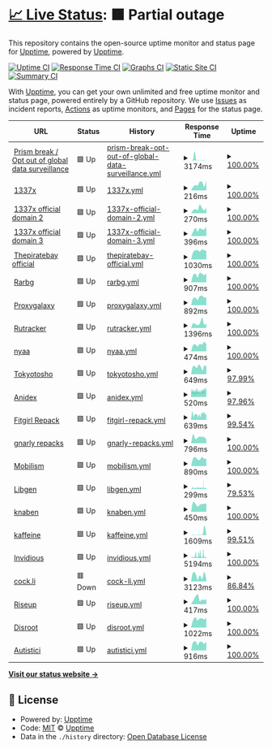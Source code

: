 # [📈 Live Status](https://upptime.github.io/upptime): <!--live status--> **🟧 Partial outage**

This repository contains the open-source uptime monitor and status page for [Upptime](https://upptime.js.org), powered by [Upptime](https://github.com/upptime/upptime).

[![Uptime CI](https://github.com/AkumaX1/uptime/workflows/Uptime%20CI/badge.svg)](https://github.com/AkumaX1/uptime/actions?query=workflow%3A%22Uptime+CI%22)
[![Response Time CI](https://github.com/AkumaX1/uptime/workflows/Response%20Time%20CI/badge.svg)](https://github.com/AkumaX1/uptime/actions?query=workflow%3A%22Response+Time+CI%22)
[![Graphs CI](https://github.com/AkumaX1/uptime/workflows/Graphs%20CI/badge.svg)](https://github.com/AkumaX1/uptime/actions?query=workflow%3A%22Graphs+CI%22)
[![Static Site CI](https://github.com/AkumaX1/uptime/workflows/Static%20Site%20CI/badge.svg)](https://github.com/AkumaX1/uptime/actions?query=workflow%3A%22Static+Site+CI%22)
[![Summary CI](https://github.com/AkumaX1/uptime/workflows/Summary%20CI/badge.svg)](https://github.com/AkumaX1/uptime/actions?query=workflow%3A%22Summary+CI%22)

With [Upptime](https://upptime.js.org), you can get your own unlimited and free uptime monitor and status page, powered entirely by a GitHub repository. We use [Issues](https://github.com/upptime/upptime/issues) as incident reports, [Actions](https://github.com/AkumaX1/uptime/actions) as uptime monitors, and [Pages](https://upptime.github.io/upptime) for the status page.

<!--start: status pages-->
<!-- This summary is generated by Upptime (https://github.com/upptime/upptime) -->
<!-- Do not edit this manually, your changes will be overwritten -->
<!-- prettier-ignore -->
| URL | Status | History | Response Time | Uptime |
| --- | ------ | ------- | ------------- | ------ |
| <img alt="" src="https://favicons.githubusercontent.com/prism-break.org" height="13"> [Prism break / Opt out of global data surveillance](https://prism-break.org/en/) | 🟩 Up | [prism-break-opt-out-of-global-data-surveillance.yml](https://github.com/AkumaX1/uptime/commits/HEAD/history/prism-break-opt-out-of-global-data-surveillance.yml) | <details><summary><img alt="Response time graph" src="./graphs/prism-break-opt-out-of-global-data-surveillance/response-time-week.png" height="20"> 3174ms</summary><br><a href="https://AkumaX1.github.io/uptime/history/prism-break-opt-out-of-global-data-surveillance"><img alt="Response time 971" src="https://img.shields.io/endpoint?url=https%3A%2F%2Fraw.githubusercontent.com%2FAkumaX1%2Fuptime%2FHEAD%2Fapi%2Fprism-break-opt-out-of-global-data-surveillance%2Fresponse-time.json"></a><br><a href="https://AkumaX1.github.io/uptime/history/prism-break-opt-out-of-global-data-surveillance"><img alt="24-hour response time 351" src="https://img.shields.io/endpoint?url=https%3A%2F%2Fraw.githubusercontent.com%2FAkumaX1%2Fuptime%2FHEAD%2Fapi%2Fprism-break-opt-out-of-global-data-surveillance%2Fresponse-time-day.json"></a><br><a href="https://AkumaX1.github.io/uptime/history/prism-break-opt-out-of-global-data-surveillance"><img alt="7-day response time 3174" src="https://img.shields.io/endpoint?url=https%3A%2F%2Fraw.githubusercontent.com%2FAkumaX1%2Fuptime%2FHEAD%2Fapi%2Fprism-break-opt-out-of-global-data-surveillance%2Fresponse-time-week.json"></a><br><a href="https://AkumaX1.github.io/uptime/history/prism-break-opt-out-of-global-data-surveillance"><img alt="30-day response time 1339" src="https://img.shields.io/endpoint?url=https%3A%2F%2Fraw.githubusercontent.com%2FAkumaX1%2Fuptime%2FHEAD%2Fapi%2Fprism-break-opt-out-of-global-data-surveillance%2Fresponse-time-month.json"></a><br><a href="https://AkumaX1.github.io/uptime/history/prism-break-opt-out-of-global-data-surveillance"><img alt="1-year response time 971" src="https://img.shields.io/endpoint?url=https%3A%2F%2Fraw.githubusercontent.com%2FAkumaX1%2Fuptime%2FHEAD%2Fapi%2Fprism-break-opt-out-of-global-data-surveillance%2Fresponse-time-year.json"></a></details> | <details><summary><a href="https://AkumaX1.github.io/uptime/history/prism-break-opt-out-of-global-data-surveillance">100.00%</a></summary><a href="https://AkumaX1.github.io/uptime/history/prism-break-opt-out-of-global-data-surveillance"><img alt="All-time uptime 99.92%" src="https://img.shields.io/endpoint?url=https%3A%2F%2Fraw.githubusercontent.com%2FAkumaX1%2Fuptime%2FHEAD%2Fapi%2Fprism-break-opt-out-of-global-data-surveillance%2Fuptime.json"></a><br><a href="https://AkumaX1.github.io/uptime/history/prism-break-opt-out-of-global-data-surveillance"><img alt="24-hour uptime 100.00%" src="https://img.shields.io/endpoint?url=https%3A%2F%2Fraw.githubusercontent.com%2FAkumaX1%2Fuptime%2FHEAD%2Fapi%2Fprism-break-opt-out-of-global-data-surveillance%2Fuptime-day.json"></a><br><a href="https://AkumaX1.github.io/uptime/history/prism-break-opt-out-of-global-data-surveillance"><img alt="7-day uptime 100.00%" src="https://img.shields.io/endpoint?url=https%3A%2F%2Fraw.githubusercontent.com%2FAkumaX1%2Fuptime%2FHEAD%2Fapi%2Fprism-break-opt-out-of-global-data-surveillance%2Fuptime-week.json"></a><br><a href="https://AkumaX1.github.io/uptime/history/prism-break-opt-out-of-global-data-surveillance"><img alt="30-day uptime 100.00%" src="https://img.shields.io/endpoint?url=https%3A%2F%2Fraw.githubusercontent.com%2FAkumaX1%2Fuptime%2FHEAD%2Fapi%2Fprism-break-opt-out-of-global-data-surveillance%2Fuptime-month.json"></a><br><a href="https://AkumaX1.github.io/uptime/history/prism-break-opt-out-of-global-data-surveillance"><img alt="1-year uptime 99.92%" src="https://img.shields.io/endpoint?url=https%3A%2F%2Fraw.githubusercontent.com%2FAkumaX1%2Fuptime%2FHEAD%2Fapi%2Fprism-break-opt-out-of-global-data-surveillance%2Fuptime-year.json"></a></details>
| <img alt="" src="https://favicons.githubusercontent.com/www.1377x.to" height="13"> [1337x](https://www.1377x.to/) | 🟩 Up | [1337x.yml](https://github.com/AkumaX1/uptime/commits/HEAD/history/1337x.yml) | <details><summary><img alt="Response time graph" src="./graphs/1337x/response-time-week.png" height="20"> 216ms</summary><br><a href="https://AkumaX1.github.io/uptime/history/1337x"><img alt="Response time 320" src="https://img.shields.io/endpoint?url=https%3A%2F%2Fraw.githubusercontent.com%2FAkumaX1%2Fuptime%2FHEAD%2Fapi%2F1337x%2Fresponse-time.json"></a><br><a href="https://AkumaX1.github.io/uptime/history/1337x"><img alt="24-hour response time 332" src="https://img.shields.io/endpoint?url=https%3A%2F%2Fraw.githubusercontent.com%2FAkumaX1%2Fuptime%2FHEAD%2Fapi%2F1337x%2Fresponse-time-day.json"></a><br><a href="https://AkumaX1.github.io/uptime/history/1337x"><img alt="7-day response time 216" src="https://img.shields.io/endpoint?url=https%3A%2F%2Fraw.githubusercontent.com%2FAkumaX1%2Fuptime%2FHEAD%2Fapi%2F1337x%2Fresponse-time-week.json"></a><br><a href="https://AkumaX1.github.io/uptime/history/1337x"><img alt="30-day response time 242" src="https://img.shields.io/endpoint?url=https%3A%2F%2Fraw.githubusercontent.com%2FAkumaX1%2Fuptime%2FHEAD%2Fapi%2F1337x%2Fresponse-time-month.json"></a><br><a href="https://AkumaX1.github.io/uptime/history/1337x"><img alt="1-year response time 320" src="https://img.shields.io/endpoint?url=https%3A%2F%2Fraw.githubusercontent.com%2FAkumaX1%2Fuptime%2FHEAD%2Fapi%2F1337x%2Fresponse-time-year.json"></a></details> | <details><summary><a href="https://AkumaX1.github.io/uptime/history/1337x">100.00%</a></summary><a href="https://AkumaX1.github.io/uptime/history/1337x"><img alt="All-time uptime 99.69%" src="https://img.shields.io/endpoint?url=https%3A%2F%2Fraw.githubusercontent.com%2FAkumaX1%2Fuptime%2FHEAD%2Fapi%2F1337x%2Fuptime.json"></a><br><a href="https://AkumaX1.github.io/uptime/history/1337x"><img alt="24-hour uptime 100.00%" src="https://img.shields.io/endpoint?url=https%3A%2F%2Fraw.githubusercontent.com%2FAkumaX1%2Fuptime%2FHEAD%2Fapi%2F1337x%2Fuptime-day.json"></a><br><a href="https://AkumaX1.github.io/uptime/history/1337x"><img alt="7-day uptime 100.00%" src="https://img.shields.io/endpoint?url=https%3A%2F%2Fraw.githubusercontent.com%2FAkumaX1%2Fuptime%2FHEAD%2Fapi%2F1337x%2Fuptime-week.json"></a><br><a href="https://AkumaX1.github.io/uptime/history/1337x"><img alt="30-day uptime 99.38%" src="https://img.shields.io/endpoint?url=https%3A%2F%2Fraw.githubusercontent.com%2FAkumaX1%2Fuptime%2FHEAD%2Fapi%2F1337x%2Fuptime-month.json"></a><br><a href="https://AkumaX1.github.io/uptime/history/1337x"><img alt="1-year uptime 99.69%" src="https://img.shields.io/endpoint?url=https%3A%2F%2Fraw.githubusercontent.com%2FAkumaX1%2Fuptime%2FHEAD%2Fapi%2F1337x%2Fuptime-year.json"></a></details>
| <img alt="" src="https://favicons.githubusercontent.com/1337xto.to" height="13"> [1337x official domain 2](https://1337xto.to/) | 🟩 Up | [1337x-official-domain-2.yml](https://github.com/AkumaX1/uptime/commits/HEAD/history/1337x-official-domain-2.yml) | <details><summary><img alt="Response time graph" src="./graphs/1337x-official-domain-2/response-time-week.png" height="20"> 270ms</summary><br><a href="https://AkumaX1.github.io/uptime/history/1337x-official-domain-2"><img alt="Response time 223" src="https://img.shields.io/endpoint?url=https%3A%2F%2Fraw.githubusercontent.com%2FAkumaX1%2Fuptime%2FHEAD%2Fapi%2F1337x-official-domain-2%2Fresponse-time.json"></a><br><a href="https://AkumaX1.github.io/uptime/history/1337x-official-domain-2"><img alt="24-hour response time 327" src="https://img.shields.io/endpoint?url=https%3A%2F%2Fraw.githubusercontent.com%2FAkumaX1%2Fuptime%2FHEAD%2Fapi%2F1337x-official-domain-2%2Fresponse-time-day.json"></a><br><a href="https://AkumaX1.github.io/uptime/history/1337x-official-domain-2"><img alt="7-day response time 270" src="https://img.shields.io/endpoint?url=https%3A%2F%2Fraw.githubusercontent.com%2FAkumaX1%2Fuptime%2FHEAD%2Fapi%2F1337x-official-domain-2%2Fresponse-time-week.json"></a><br><a href="https://AkumaX1.github.io/uptime/history/1337x-official-domain-2"><img alt="30-day response time 260" src="https://img.shields.io/endpoint?url=https%3A%2F%2Fraw.githubusercontent.com%2FAkumaX1%2Fuptime%2FHEAD%2Fapi%2F1337x-official-domain-2%2Fresponse-time-month.json"></a><br><a href="https://AkumaX1.github.io/uptime/history/1337x-official-domain-2"><img alt="1-year response time 223" src="https://img.shields.io/endpoint?url=https%3A%2F%2Fraw.githubusercontent.com%2FAkumaX1%2Fuptime%2FHEAD%2Fapi%2F1337x-official-domain-2%2Fresponse-time-year.json"></a></details> | <details><summary><a href="https://AkumaX1.github.io/uptime/history/1337x-official-domain-2">100.00%</a></summary><a href="https://AkumaX1.github.io/uptime/history/1337x-official-domain-2"><img alt="All-time uptime 99.84%" src="https://img.shields.io/endpoint?url=https%3A%2F%2Fraw.githubusercontent.com%2FAkumaX1%2Fuptime%2FHEAD%2Fapi%2F1337x-official-domain-2%2Fuptime.json"></a><br><a href="https://AkumaX1.github.io/uptime/history/1337x-official-domain-2"><img alt="24-hour uptime 100.00%" src="https://img.shields.io/endpoint?url=https%3A%2F%2Fraw.githubusercontent.com%2FAkumaX1%2Fuptime%2FHEAD%2Fapi%2F1337x-official-domain-2%2Fuptime-day.json"></a><br><a href="https://AkumaX1.github.io/uptime/history/1337x-official-domain-2"><img alt="7-day uptime 100.00%" src="https://img.shields.io/endpoint?url=https%3A%2F%2Fraw.githubusercontent.com%2FAkumaX1%2Fuptime%2FHEAD%2Fapi%2F1337x-official-domain-2%2Fuptime-week.json"></a><br><a href="https://AkumaX1.github.io/uptime/history/1337x-official-domain-2"><img alt="30-day uptime 99.58%" src="https://img.shields.io/endpoint?url=https%3A%2F%2Fraw.githubusercontent.com%2FAkumaX1%2Fuptime%2FHEAD%2Fapi%2F1337x-official-domain-2%2Fuptime-month.json"></a><br><a href="https://AkumaX1.github.io/uptime/history/1337x-official-domain-2"><img alt="1-year uptime 99.84%" src="https://img.shields.io/endpoint?url=https%3A%2F%2Fraw.githubusercontent.com%2FAkumaX1%2Fuptime%2FHEAD%2Fapi%2F1337x-official-domain-2%2Fuptime-year.json"></a></details>
| <img alt="" src="https://favicons.githubusercontent.com/www.1337xx.to" height="13"> [1337x official domain 3](https://www.1337xx.to/) | 🟩 Up | [1337x-official-domain-3.yml](https://github.com/AkumaX1/uptime/commits/HEAD/history/1337x-official-domain-3.yml) | <details><summary><img alt="Response time graph" src="./graphs/1337x-official-domain-3/response-time-week.png" height="20"> 396ms</summary><br><a href="https://AkumaX1.github.io/uptime/history/1337x-official-domain-3"><img alt="Response time 321" src="https://img.shields.io/endpoint?url=https%3A%2F%2Fraw.githubusercontent.com%2FAkumaX1%2Fuptime%2FHEAD%2Fapi%2F1337x-official-domain-3%2Fresponse-time.json"></a><br><a href="https://AkumaX1.github.io/uptime/history/1337x-official-domain-3"><img alt="24-hour response time 552" src="https://img.shields.io/endpoint?url=https%3A%2F%2Fraw.githubusercontent.com%2FAkumaX1%2Fuptime%2FHEAD%2Fapi%2F1337x-official-domain-3%2Fresponse-time-day.json"></a><br><a href="https://AkumaX1.github.io/uptime/history/1337x-official-domain-3"><img alt="7-day response time 396" src="https://img.shields.io/endpoint?url=https%3A%2F%2Fraw.githubusercontent.com%2FAkumaX1%2Fuptime%2FHEAD%2Fapi%2F1337x-official-domain-3%2Fresponse-time-week.json"></a><br><a href="https://AkumaX1.github.io/uptime/history/1337x-official-domain-3"><img alt="30-day response time 342" src="https://img.shields.io/endpoint?url=https%3A%2F%2Fraw.githubusercontent.com%2FAkumaX1%2Fuptime%2FHEAD%2Fapi%2F1337x-official-domain-3%2Fresponse-time-month.json"></a><br><a href="https://AkumaX1.github.io/uptime/history/1337x-official-domain-3"><img alt="1-year response time 321" src="https://img.shields.io/endpoint?url=https%3A%2F%2Fraw.githubusercontent.com%2FAkumaX1%2Fuptime%2FHEAD%2Fapi%2F1337x-official-domain-3%2Fresponse-time-year.json"></a></details> | <details><summary><a href="https://AkumaX1.github.io/uptime/history/1337x-official-domain-3">100.00%</a></summary><a href="https://AkumaX1.github.io/uptime/history/1337x-official-domain-3"><img alt="All-time uptime 99.97%" src="https://img.shields.io/endpoint?url=https%3A%2F%2Fraw.githubusercontent.com%2FAkumaX1%2Fuptime%2FHEAD%2Fapi%2F1337x-official-domain-3%2Fuptime.json"></a><br><a href="https://AkumaX1.github.io/uptime/history/1337x-official-domain-3"><img alt="24-hour uptime 100.00%" src="https://img.shields.io/endpoint?url=https%3A%2F%2Fraw.githubusercontent.com%2FAkumaX1%2Fuptime%2FHEAD%2Fapi%2F1337x-official-domain-3%2Fuptime-day.json"></a><br><a href="https://AkumaX1.github.io/uptime/history/1337x-official-domain-3"><img alt="7-day uptime 100.00%" src="https://img.shields.io/endpoint?url=https%3A%2F%2Fraw.githubusercontent.com%2FAkumaX1%2Fuptime%2FHEAD%2Fapi%2F1337x-official-domain-3%2Fuptime-week.json"></a><br><a href="https://AkumaX1.github.io/uptime/history/1337x-official-domain-3"><img alt="30-day uptime 100.00%" src="https://img.shields.io/endpoint?url=https%3A%2F%2Fraw.githubusercontent.com%2FAkumaX1%2Fuptime%2FHEAD%2Fapi%2F1337x-official-domain-3%2Fuptime-month.json"></a><br><a href="https://AkumaX1.github.io/uptime/history/1337x-official-domain-3"><img alt="1-year uptime 99.97%" src="https://img.shields.io/endpoint?url=https%3A%2F%2Fraw.githubusercontent.com%2FAkumaX1%2Fuptime%2FHEAD%2Fapi%2F1337x-official-domain-3%2Fuptime-year.json"></a></details>
| <img alt="" src="https://favicons.githubusercontent.com/thepiratebay.org" height="13"> [Thepiratebay official](https://thepiratebay.org/) | 🟩 Up | [thepiratebay-official.yml](https://github.com/AkumaX1/uptime/commits/HEAD/history/thepiratebay-official.yml) | <details><summary><img alt="Response time graph" src="./graphs/thepiratebay-official/response-time-week.png" height="20"> 1030ms</summary><br><a href="https://AkumaX1.github.io/uptime/history/thepiratebay-official"><img alt="Response time 1350" src="https://img.shields.io/endpoint?url=https%3A%2F%2Fraw.githubusercontent.com%2FAkumaX1%2Fuptime%2FHEAD%2Fapi%2Fthepiratebay-official%2Fresponse-time.json"></a><br><a href="https://AkumaX1.github.io/uptime/history/thepiratebay-official"><img alt="24-hour response time 1015" src="https://img.shields.io/endpoint?url=https%3A%2F%2Fraw.githubusercontent.com%2FAkumaX1%2Fuptime%2FHEAD%2Fapi%2Fthepiratebay-official%2Fresponse-time-day.json"></a><br><a href="https://AkumaX1.github.io/uptime/history/thepiratebay-official"><img alt="7-day response time 1030" src="https://img.shields.io/endpoint?url=https%3A%2F%2Fraw.githubusercontent.com%2FAkumaX1%2Fuptime%2FHEAD%2Fapi%2Fthepiratebay-official%2Fresponse-time-week.json"></a><br><a href="https://AkumaX1.github.io/uptime/history/thepiratebay-official"><img alt="30-day response time 1638" src="https://img.shields.io/endpoint?url=https%3A%2F%2Fraw.githubusercontent.com%2FAkumaX1%2Fuptime%2FHEAD%2Fapi%2Fthepiratebay-official%2Fresponse-time-month.json"></a><br><a href="https://AkumaX1.github.io/uptime/history/thepiratebay-official"><img alt="1-year response time 1350" src="https://img.shields.io/endpoint?url=https%3A%2F%2Fraw.githubusercontent.com%2FAkumaX1%2Fuptime%2FHEAD%2Fapi%2Fthepiratebay-official%2Fresponse-time-year.json"></a></details> | <details><summary><a href="https://AkumaX1.github.io/uptime/history/thepiratebay-official">100.00%</a></summary><a href="https://AkumaX1.github.io/uptime/history/thepiratebay-official"><img alt="All-time uptime 81.23%" src="https://img.shields.io/endpoint?url=https%3A%2F%2Fraw.githubusercontent.com%2FAkumaX1%2Fuptime%2FHEAD%2Fapi%2Fthepiratebay-official%2Fuptime.json"></a><br><a href="https://AkumaX1.github.io/uptime/history/thepiratebay-official"><img alt="24-hour uptime 100.00%" src="https://img.shields.io/endpoint?url=https%3A%2F%2Fraw.githubusercontent.com%2FAkumaX1%2Fuptime%2FHEAD%2Fapi%2Fthepiratebay-official%2Fuptime-day.json"></a><br><a href="https://AkumaX1.github.io/uptime/history/thepiratebay-official"><img alt="7-day uptime 100.00%" src="https://img.shields.io/endpoint?url=https%3A%2F%2Fraw.githubusercontent.com%2FAkumaX1%2Fuptime%2FHEAD%2Fapi%2Fthepiratebay-official%2Fuptime-week.json"></a><br><a href="https://AkumaX1.github.io/uptime/history/thepiratebay-official"><img alt="30-day uptime 99.30%" src="https://img.shields.io/endpoint?url=https%3A%2F%2Fraw.githubusercontent.com%2FAkumaX1%2Fuptime%2FHEAD%2Fapi%2Fthepiratebay-official%2Fuptime-month.json"></a><br><a href="https://AkumaX1.github.io/uptime/history/thepiratebay-official"><img alt="1-year uptime 81.23%" src="https://img.shields.io/endpoint?url=https%3A%2F%2Fraw.githubusercontent.com%2FAkumaX1%2Fuptime%2FHEAD%2Fapi%2Fthepiratebay-official%2Fuptime-year.json"></a></details>
| <img alt="" src="https://favicons.githubusercontent.com/rarbgprx.org" height="13"> [Rarbg](https://rarbgprx.org/) | 🟩 Up | [rarbg.yml](https://github.com/AkumaX1/uptime/commits/HEAD/history/rarbg.yml) | <details><summary><img alt="Response time graph" src="./graphs/rarbg/response-time-week.png" height="20"> 907ms</summary><br><a href="https://AkumaX1.github.io/uptime/history/rarbg"><img alt="Response time 988" src="https://img.shields.io/endpoint?url=https%3A%2F%2Fraw.githubusercontent.com%2FAkumaX1%2Fuptime%2FHEAD%2Fapi%2Frarbg%2Fresponse-time.json"></a><br><a href="https://AkumaX1.github.io/uptime/history/rarbg"><img alt="24-hour response time 1015" src="https://img.shields.io/endpoint?url=https%3A%2F%2Fraw.githubusercontent.com%2FAkumaX1%2Fuptime%2FHEAD%2Fapi%2Frarbg%2Fresponse-time-day.json"></a><br><a href="https://AkumaX1.github.io/uptime/history/rarbg"><img alt="7-day response time 907" src="https://img.shields.io/endpoint?url=https%3A%2F%2Fraw.githubusercontent.com%2FAkumaX1%2Fuptime%2FHEAD%2Fapi%2Frarbg%2Fresponse-time-week.json"></a><br><a href="https://AkumaX1.github.io/uptime/history/rarbg"><img alt="30-day response time 921" src="https://img.shields.io/endpoint?url=https%3A%2F%2Fraw.githubusercontent.com%2FAkumaX1%2Fuptime%2FHEAD%2Fapi%2Frarbg%2Fresponse-time-month.json"></a><br><a href="https://AkumaX1.github.io/uptime/history/rarbg"><img alt="1-year response time 988" src="https://img.shields.io/endpoint?url=https%3A%2F%2Fraw.githubusercontent.com%2FAkumaX1%2Fuptime%2FHEAD%2Fapi%2Frarbg%2Fresponse-time-year.json"></a></details> | <details><summary><a href="https://AkumaX1.github.io/uptime/history/rarbg">100.00%</a></summary><a href="https://AkumaX1.github.io/uptime/history/rarbg"><img alt="All-time uptime 99.98%" src="https://img.shields.io/endpoint?url=https%3A%2F%2Fraw.githubusercontent.com%2FAkumaX1%2Fuptime%2FHEAD%2Fapi%2Frarbg%2Fuptime.json"></a><br><a href="https://AkumaX1.github.io/uptime/history/rarbg"><img alt="24-hour uptime 100.00%" src="https://img.shields.io/endpoint?url=https%3A%2F%2Fraw.githubusercontent.com%2FAkumaX1%2Fuptime%2FHEAD%2Fapi%2Frarbg%2Fuptime-day.json"></a><br><a href="https://AkumaX1.github.io/uptime/history/rarbg"><img alt="7-day uptime 100.00%" src="https://img.shields.io/endpoint?url=https%3A%2F%2Fraw.githubusercontent.com%2FAkumaX1%2Fuptime%2FHEAD%2Fapi%2Frarbg%2Fuptime-week.json"></a><br><a href="https://AkumaX1.github.io/uptime/history/rarbg"><img alt="30-day uptime 100.00%" src="https://img.shields.io/endpoint?url=https%3A%2F%2Fraw.githubusercontent.com%2FAkumaX1%2Fuptime%2FHEAD%2Fapi%2Frarbg%2Fuptime-month.json"></a><br><a href="https://AkumaX1.github.io/uptime/history/rarbg"><img alt="1-year uptime 99.98%" src="https://img.shields.io/endpoint?url=https%3A%2F%2Fraw.githubusercontent.com%2FAkumaX1%2Fuptime%2FHEAD%2Fapi%2Frarbg%2Fuptime-year.json"></a></details>
| <img alt="" src="https://favicons.githubusercontent.com/proxygalaxy.pw" height="13"> [Proxygalaxy](https://proxygalaxy.pw/) | 🟩 Up | [proxygalaxy.yml](https://github.com/AkumaX1/uptime/commits/HEAD/history/proxygalaxy.yml) | <details><summary><img alt="Response time graph" src="./graphs/proxygalaxy/response-time-week.png" height="20"> 892ms</summary><br><a href="https://AkumaX1.github.io/uptime/history/proxygalaxy"><img alt="Response time 779" src="https://img.shields.io/endpoint?url=https%3A%2F%2Fraw.githubusercontent.com%2FAkumaX1%2Fuptime%2FHEAD%2Fapi%2Fproxygalaxy%2Fresponse-time.json"></a><br><a href="https://AkumaX1.github.io/uptime/history/proxygalaxy"><img alt="24-hour response time 924" src="https://img.shields.io/endpoint?url=https%3A%2F%2Fraw.githubusercontent.com%2FAkumaX1%2Fuptime%2FHEAD%2Fapi%2Fproxygalaxy%2Fresponse-time-day.json"></a><br><a href="https://AkumaX1.github.io/uptime/history/proxygalaxy"><img alt="7-day response time 892" src="https://img.shields.io/endpoint?url=https%3A%2F%2Fraw.githubusercontent.com%2FAkumaX1%2Fuptime%2FHEAD%2Fapi%2Fproxygalaxy%2Fresponse-time-week.json"></a><br><a href="https://AkumaX1.github.io/uptime/history/proxygalaxy"><img alt="30-day response time 791" src="https://img.shields.io/endpoint?url=https%3A%2F%2Fraw.githubusercontent.com%2FAkumaX1%2Fuptime%2FHEAD%2Fapi%2Fproxygalaxy%2Fresponse-time-month.json"></a><br><a href="https://AkumaX1.github.io/uptime/history/proxygalaxy"><img alt="1-year response time 779" src="https://img.shields.io/endpoint?url=https%3A%2F%2Fraw.githubusercontent.com%2FAkumaX1%2Fuptime%2FHEAD%2Fapi%2Fproxygalaxy%2Fresponse-time-year.json"></a></details> | <details><summary><a href="https://AkumaX1.github.io/uptime/history/proxygalaxy">100.00%</a></summary><a href="https://AkumaX1.github.io/uptime/history/proxygalaxy"><img alt="All-time uptime 100.00%" src="https://img.shields.io/endpoint?url=https%3A%2F%2Fraw.githubusercontent.com%2FAkumaX1%2Fuptime%2FHEAD%2Fapi%2Fproxygalaxy%2Fuptime.json"></a><br><a href="https://AkumaX1.github.io/uptime/history/proxygalaxy"><img alt="24-hour uptime 100.00%" src="https://img.shields.io/endpoint?url=https%3A%2F%2Fraw.githubusercontent.com%2FAkumaX1%2Fuptime%2FHEAD%2Fapi%2Fproxygalaxy%2Fuptime-day.json"></a><br><a href="https://AkumaX1.github.io/uptime/history/proxygalaxy"><img alt="7-day uptime 100.00%" src="https://img.shields.io/endpoint?url=https%3A%2F%2Fraw.githubusercontent.com%2FAkumaX1%2Fuptime%2FHEAD%2Fapi%2Fproxygalaxy%2Fuptime-week.json"></a><br><a href="https://AkumaX1.github.io/uptime/history/proxygalaxy"><img alt="30-day uptime 100.00%" src="https://img.shields.io/endpoint?url=https%3A%2F%2Fraw.githubusercontent.com%2FAkumaX1%2Fuptime%2FHEAD%2Fapi%2Fproxygalaxy%2Fuptime-month.json"></a><br><a href="https://AkumaX1.github.io/uptime/history/proxygalaxy"><img alt="1-year uptime 100.00%" src="https://img.shields.io/endpoint?url=https%3A%2F%2Fraw.githubusercontent.com%2FAkumaX1%2Fuptime%2FHEAD%2Fapi%2Fproxygalaxy%2Fuptime-year.json"></a></details>
| <img alt="" src="https://favicons.githubusercontent.com/rutracker.org" height="13"> [Rutracker](https://rutracker.org/forum/index.php) | 🟩 Up | [rutracker.yml](https://github.com/AkumaX1/uptime/commits/HEAD/history/rutracker.yml) | <details><summary><img alt="Response time graph" src="./graphs/rutracker/response-time-week.png" height="20"> 1396ms</summary><br><a href="https://AkumaX1.github.io/uptime/history/rutracker"><img alt="Response time 1213" src="https://img.shields.io/endpoint?url=https%3A%2F%2Fraw.githubusercontent.com%2FAkumaX1%2Fuptime%2FHEAD%2Fapi%2Frutracker%2Fresponse-time.json"></a><br><a href="https://AkumaX1.github.io/uptime/history/rutracker"><img alt="24-hour response time 1202" src="https://img.shields.io/endpoint?url=https%3A%2F%2Fraw.githubusercontent.com%2FAkumaX1%2Fuptime%2FHEAD%2Fapi%2Frutracker%2Fresponse-time-day.json"></a><br><a href="https://AkumaX1.github.io/uptime/history/rutracker"><img alt="7-day response time 1396" src="https://img.shields.io/endpoint?url=https%3A%2F%2Fraw.githubusercontent.com%2FAkumaX1%2Fuptime%2FHEAD%2Fapi%2Frutracker%2Fresponse-time-week.json"></a><br><a href="https://AkumaX1.github.io/uptime/history/rutracker"><img alt="30-day response time 1202" src="https://img.shields.io/endpoint?url=https%3A%2F%2Fraw.githubusercontent.com%2FAkumaX1%2Fuptime%2FHEAD%2Fapi%2Frutracker%2Fresponse-time-month.json"></a><br><a href="https://AkumaX1.github.io/uptime/history/rutracker"><img alt="1-year response time 1213" src="https://img.shields.io/endpoint?url=https%3A%2F%2Fraw.githubusercontent.com%2FAkumaX1%2Fuptime%2FHEAD%2Fapi%2Frutracker%2Fresponse-time-year.json"></a></details> | <details><summary><a href="https://AkumaX1.github.io/uptime/history/rutracker">100.00%</a></summary><a href="https://AkumaX1.github.io/uptime/history/rutracker"><img alt="All-time uptime 100.00%" src="https://img.shields.io/endpoint?url=https%3A%2F%2Fraw.githubusercontent.com%2FAkumaX1%2Fuptime%2FHEAD%2Fapi%2Frutracker%2Fuptime.json"></a><br><a href="https://AkumaX1.github.io/uptime/history/rutracker"><img alt="24-hour uptime 100.00%" src="https://img.shields.io/endpoint?url=https%3A%2F%2Fraw.githubusercontent.com%2FAkumaX1%2Fuptime%2FHEAD%2Fapi%2Frutracker%2Fuptime-day.json"></a><br><a href="https://AkumaX1.github.io/uptime/history/rutracker"><img alt="7-day uptime 100.00%" src="https://img.shields.io/endpoint?url=https%3A%2F%2Fraw.githubusercontent.com%2FAkumaX1%2Fuptime%2FHEAD%2Fapi%2Frutracker%2Fuptime-week.json"></a><br><a href="https://AkumaX1.github.io/uptime/history/rutracker"><img alt="30-day uptime 100.00%" src="https://img.shields.io/endpoint?url=https%3A%2F%2Fraw.githubusercontent.com%2FAkumaX1%2Fuptime%2FHEAD%2Fapi%2Frutracker%2Fuptime-month.json"></a><br><a href="https://AkumaX1.github.io/uptime/history/rutracker"><img alt="1-year uptime 100.00%" src="https://img.shields.io/endpoint?url=https%3A%2F%2Fraw.githubusercontent.com%2FAkumaX1%2Fuptime%2FHEAD%2Fapi%2Frutracker%2Fuptime-year.json"></a></details>
| <img alt="" src="https://favicons.githubusercontent.com/nyaa.si" height="13"> [nyaa](https://nyaa.si/) | 🟩 Up | [nyaa.yml](https://github.com/AkumaX1/uptime/commits/HEAD/history/nyaa.yml) | <details><summary><img alt="Response time graph" src="./graphs/nyaa/response-time-week.png" height="20"> 474ms</summary><br><a href="https://AkumaX1.github.io/uptime/history/nyaa"><img alt="Response time 874" src="https://img.shields.io/endpoint?url=https%3A%2F%2Fraw.githubusercontent.com%2FAkumaX1%2Fuptime%2FHEAD%2Fapi%2Fnyaa%2Fresponse-time.json"></a><br><a href="https://AkumaX1.github.io/uptime/history/nyaa"><img alt="24-hour response time 481" src="https://img.shields.io/endpoint?url=https%3A%2F%2Fraw.githubusercontent.com%2FAkumaX1%2Fuptime%2FHEAD%2Fapi%2Fnyaa%2Fresponse-time-day.json"></a><br><a href="https://AkumaX1.github.io/uptime/history/nyaa"><img alt="7-day response time 474" src="https://img.shields.io/endpoint?url=https%3A%2F%2Fraw.githubusercontent.com%2FAkumaX1%2Fuptime%2FHEAD%2Fapi%2Fnyaa%2Fresponse-time-week.json"></a><br><a href="https://AkumaX1.github.io/uptime/history/nyaa"><img alt="30-day response time 1340" src="https://img.shields.io/endpoint?url=https%3A%2F%2Fraw.githubusercontent.com%2FAkumaX1%2Fuptime%2FHEAD%2Fapi%2Fnyaa%2Fresponse-time-month.json"></a><br><a href="https://AkumaX1.github.io/uptime/history/nyaa"><img alt="1-year response time 874" src="https://img.shields.io/endpoint?url=https%3A%2F%2Fraw.githubusercontent.com%2FAkumaX1%2Fuptime%2FHEAD%2Fapi%2Fnyaa%2Fresponse-time-year.json"></a></details> | <details><summary><a href="https://AkumaX1.github.io/uptime/history/nyaa">100.00%</a></summary><a href="https://AkumaX1.github.io/uptime/history/nyaa"><img alt="All-time uptime 100.00%" src="https://img.shields.io/endpoint?url=https%3A%2F%2Fraw.githubusercontent.com%2FAkumaX1%2Fuptime%2FHEAD%2Fapi%2Fnyaa%2Fuptime.json"></a><br><a href="https://AkumaX1.github.io/uptime/history/nyaa"><img alt="24-hour uptime 100.00%" src="https://img.shields.io/endpoint?url=https%3A%2F%2Fraw.githubusercontent.com%2FAkumaX1%2Fuptime%2FHEAD%2Fapi%2Fnyaa%2Fuptime-day.json"></a><br><a href="https://AkumaX1.github.io/uptime/history/nyaa"><img alt="7-day uptime 100.00%" src="https://img.shields.io/endpoint?url=https%3A%2F%2Fraw.githubusercontent.com%2FAkumaX1%2Fuptime%2FHEAD%2Fapi%2Fnyaa%2Fuptime-week.json"></a><br><a href="https://AkumaX1.github.io/uptime/history/nyaa"><img alt="30-day uptime 100.00%" src="https://img.shields.io/endpoint?url=https%3A%2F%2Fraw.githubusercontent.com%2FAkumaX1%2Fuptime%2FHEAD%2Fapi%2Fnyaa%2Fuptime-month.json"></a><br><a href="https://AkumaX1.github.io/uptime/history/nyaa"><img alt="1-year uptime 100.00%" src="https://img.shields.io/endpoint?url=https%3A%2F%2Fraw.githubusercontent.com%2FAkumaX1%2Fuptime%2FHEAD%2Fapi%2Fnyaa%2Fuptime-year.json"></a></details>
| <img alt="" src="https://favicons.githubusercontent.com/www.tokyotosho.info" height="13"> [Tokyotosho](https://www.tokyotosho.info/) | 🟩 Up | [tokyotosho.yml](https://github.com/AkumaX1/uptime/commits/HEAD/history/tokyotosho.yml) | <details><summary><img alt="Response time graph" src="./graphs/tokyotosho/response-time-week.png" height="20"> 649ms</summary><br><a href="https://AkumaX1.github.io/uptime/history/tokyotosho"><img alt="Response time 651" src="https://img.shields.io/endpoint?url=https%3A%2F%2Fraw.githubusercontent.com%2FAkumaX1%2Fuptime%2FHEAD%2Fapi%2Ftokyotosho%2Fresponse-time.json"></a><br><a href="https://AkumaX1.github.io/uptime/history/tokyotosho"><img alt="24-hour response time 701" src="https://img.shields.io/endpoint?url=https%3A%2F%2Fraw.githubusercontent.com%2FAkumaX1%2Fuptime%2FHEAD%2Fapi%2Ftokyotosho%2Fresponse-time-day.json"></a><br><a href="https://AkumaX1.github.io/uptime/history/tokyotosho"><img alt="7-day response time 649" src="https://img.shields.io/endpoint?url=https%3A%2F%2Fraw.githubusercontent.com%2FAkumaX1%2Fuptime%2FHEAD%2Fapi%2Ftokyotosho%2Fresponse-time-week.json"></a><br><a href="https://AkumaX1.github.io/uptime/history/tokyotosho"><img alt="30-day response time 648" src="https://img.shields.io/endpoint?url=https%3A%2F%2Fraw.githubusercontent.com%2FAkumaX1%2Fuptime%2FHEAD%2Fapi%2Ftokyotosho%2Fresponse-time-month.json"></a><br><a href="https://AkumaX1.github.io/uptime/history/tokyotosho"><img alt="1-year response time 651" src="https://img.shields.io/endpoint?url=https%3A%2F%2Fraw.githubusercontent.com%2FAkumaX1%2Fuptime%2FHEAD%2Fapi%2Ftokyotosho%2Fresponse-time-year.json"></a></details> | <details><summary><a href="https://AkumaX1.github.io/uptime/history/tokyotosho">97.99%</a></summary><a href="https://AkumaX1.github.io/uptime/history/tokyotosho"><img alt="All-time uptime 99.39%" src="https://img.shields.io/endpoint?url=https%3A%2F%2Fraw.githubusercontent.com%2FAkumaX1%2Fuptime%2FHEAD%2Fapi%2Ftokyotosho%2Fuptime.json"></a><br><a href="https://AkumaX1.github.io/uptime/history/tokyotosho"><img alt="24-hour uptime 100.00%" src="https://img.shields.io/endpoint?url=https%3A%2F%2Fraw.githubusercontent.com%2FAkumaX1%2Fuptime%2FHEAD%2Fapi%2Ftokyotosho%2Fuptime-day.json"></a><br><a href="https://AkumaX1.github.io/uptime/history/tokyotosho"><img alt="7-day uptime 97.99%" src="https://img.shields.io/endpoint?url=https%3A%2F%2Fraw.githubusercontent.com%2FAkumaX1%2Fuptime%2FHEAD%2Fapi%2Ftokyotosho%2Fuptime-week.json"></a><br><a href="https://AkumaX1.github.io/uptime/history/tokyotosho"><img alt="30-day uptime 99.54%" src="https://img.shields.io/endpoint?url=https%3A%2F%2Fraw.githubusercontent.com%2FAkumaX1%2Fuptime%2FHEAD%2Fapi%2Ftokyotosho%2Fuptime-month.json"></a><br><a href="https://AkumaX1.github.io/uptime/history/tokyotosho"><img alt="1-year uptime 99.39%" src="https://img.shields.io/endpoint?url=https%3A%2F%2Fraw.githubusercontent.com%2FAkumaX1%2Fuptime%2FHEAD%2Fapi%2Ftokyotosho%2Fuptime-year.json"></a></details>
| <img alt="" src="https://favicons.githubusercontent.com/anidex.info" height="13"> [Anidex](https://anidex.info/) | 🟩 Up | [anidex.yml](https://github.com/AkumaX1/uptime/commits/HEAD/history/anidex.yml) | <details><summary><img alt="Response time graph" src="./graphs/anidex/response-time-week.png" height="20"> 520ms</summary><br><a href="https://AkumaX1.github.io/uptime/history/anidex"><img alt="Response time 648" src="https://img.shields.io/endpoint?url=https%3A%2F%2Fraw.githubusercontent.com%2FAkumaX1%2Fuptime%2FHEAD%2Fapi%2Fanidex%2Fresponse-time.json"></a><br><a href="https://AkumaX1.github.io/uptime/history/anidex"><img alt="24-hour response time 774" src="https://img.shields.io/endpoint?url=https%3A%2F%2Fraw.githubusercontent.com%2FAkumaX1%2Fuptime%2FHEAD%2Fapi%2Fanidex%2Fresponse-time-day.json"></a><br><a href="https://AkumaX1.github.io/uptime/history/anidex"><img alt="7-day response time 520" src="https://img.shields.io/endpoint?url=https%3A%2F%2Fraw.githubusercontent.com%2FAkumaX1%2Fuptime%2FHEAD%2Fapi%2Fanidex%2Fresponse-time-week.json"></a><br><a href="https://AkumaX1.github.io/uptime/history/anidex"><img alt="30-day response time 522" src="https://img.shields.io/endpoint?url=https%3A%2F%2Fraw.githubusercontent.com%2FAkumaX1%2Fuptime%2FHEAD%2Fapi%2Fanidex%2Fresponse-time-month.json"></a><br><a href="https://AkumaX1.github.io/uptime/history/anidex"><img alt="1-year response time 648" src="https://img.shields.io/endpoint?url=https%3A%2F%2Fraw.githubusercontent.com%2FAkumaX1%2Fuptime%2FHEAD%2Fapi%2Fanidex%2Fresponse-time-year.json"></a></details> | <details><summary><a href="https://AkumaX1.github.io/uptime/history/anidex">97.96%</a></summary><a href="https://AkumaX1.github.io/uptime/history/anidex"><img alt="All-time uptime 97.75%" src="https://img.shields.io/endpoint?url=https%3A%2F%2Fraw.githubusercontent.com%2FAkumaX1%2Fuptime%2FHEAD%2Fapi%2Fanidex%2Fuptime.json"></a><br><a href="https://AkumaX1.github.io/uptime/history/anidex"><img alt="24-hour uptime 100.00%" src="https://img.shields.io/endpoint?url=https%3A%2F%2Fraw.githubusercontent.com%2FAkumaX1%2Fuptime%2FHEAD%2Fapi%2Fanidex%2Fuptime-day.json"></a><br><a href="https://AkumaX1.github.io/uptime/history/anidex"><img alt="7-day uptime 97.96%" src="https://img.shields.io/endpoint?url=https%3A%2F%2Fraw.githubusercontent.com%2FAkumaX1%2Fuptime%2FHEAD%2Fapi%2Fanidex%2Fuptime-week.json"></a><br><a href="https://AkumaX1.github.io/uptime/history/anidex"><img alt="30-day uptime 96.88%" src="https://img.shields.io/endpoint?url=https%3A%2F%2Fraw.githubusercontent.com%2FAkumaX1%2Fuptime%2FHEAD%2Fapi%2Fanidex%2Fuptime-month.json"></a><br><a href="https://AkumaX1.github.io/uptime/history/anidex"><img alt="1-year uptime 97.75%" src="https://img.shields.io/endpoint?url=https%3A%2F%2Fraw.githubusercontent.com%2FAkumaX1%2Fuptime%2FHEAD%2Fapi%2Fanidex%2Fuptime-year.json"></a></details>
| <img alt="" src="https://favicons.githubusercontent.com/fitgirl-repacks.site" height="13"> [Fitgirl Repack](https://fitgirl-repacks.site/) | 🟩 Up | [fitgirl-repack.yml](https://github.com/AkumaX1/uptime/commits/HEAD/history/fitgirl-repack.yml) | <details><summary><img alt="Response time graph" src="./graphs/fitgirl-repack/response-time-week.png" height="20"> 639ms</summary><br><a href="https://AkumaX1.github.io/uptime/history/fitgirl-repack"><img alt="Response time 797" src="https://img.shields.io/endpoint?url=https%3A%2F%2Fraw.githubusercontent.com%2FAkumaX1%2Fuptime%2FHEAD%2Fapi%2Ffitgirl-repack%2Fresponse-time.json"></a><br><a href="https://AkumaX1.github.io/uptime/history/fitgirl-repack"><img alt="24-hour response time 681" src="https://img.shields.io/endpoint?url=https%3A%2F%2Fraw.githubusercontent.com%2FAkumaX1%2Fuptime%2FHEAD%2Fapi%2Ffitgirl-repack%2Fresponse-time-day.json"></a><br><a href="https://AkumaX1.github.io/uptime/history/fitgirl-repack"><img alt="7-day response time 639" src="https://img.shields.io/endpoint?url=https%3A%2F%2Fraw.githubusercontent.com%2FAkumaX1%2Fuptime%2FHEAD%2Fapi%2Ffitgirl-repack%2Fresponse-time-week.json"></a><br><a href="https://AkumaX1.github.io/uptime/history/fitgirl-repack"><img alt="30-day response time 667" src="https://img.shields.io/endpoint?url=https%3A%2F%2Fraw.githubusercontent.com%2FAkumaX1%2Fuptime%2FHEAD%2Fapi%2Ffitgirl-repack%2Fresponse-time-month.json"></a><br><a href="https://AkumaX1.github.io/uptime/history/fitgirl-repack"><img alt="1-year response time 797" src="https://img.shields.io/endpoint?url=https%3A%2F%2Fraw.githubusercontent.com%2FAkumaX1%2Fuptime%2FHEAD%2Fapi%2Ffitgirl-repack%2Fresponse-time-year.json"></a></details> | <details><summary><a href="https://AkumaX1.github.io/uptime/history/fitgirl-repack">99.54%</a></summary><a href="https://AkumaX1.github.io/uptime/history/fitgirl-repack"><img alt="All-time uptime 99.20%" src="https://img.shields.io/endpoint?url=https%3A%2F%2Fraw.githubusercontent.com%2FAkumaX1%2Fuptime%2FHEAD%2Fapi%2Ffitgirl-repack%2Fuptime.json"></a><br><a href="https://AkumaX1.github.io/uptime/history/fitgirl-repack"><img alt="24-hour uptime 100.00%" src="https://img.shields.io/endpoint?url=https%3A%2F%2Fraw.githubusercontent.com%2FAkumaX1%2Fuptime%2FHEAD%2Fapi%2Ffitgirl-repack%2Fuptime-day.json"></a><br><a href="https://AkumaX1.github.io/uptime/history/fitgirl-repack"><img alt="7-day uptime 99.54%" src="https://img.shields.io/endpoint?url=https%3A%2F%2Fraw.githubusercontent.com%2FAkumaX1%2Fuptime%2FHEAD%2Fapi%2Ffitgirl-repack%2Fuptime-week.json"></a><br><a href="https://AkumaX1.github.io/uptime/history/fitgirl-repack"><img alt="30-day uptime 99.89%" src="https://img.shields.io/endpoint?url=https%3A%2F%2Fraw.githubusercontent.com%2FAkumaX1%2Fuptime%2FHEAD%2Fapi%2Ffitgirl-repack%2Fuptime-month.json"></a><br><a href="https://AkumaX1.github.io/uptime/history/fitgirl-repack"><img alt="1-year uptime 99.20%" src="https://img.shields.io/endpoint?url=https%3A%2F%2Fraw.githubusercontent.com%2FAkumaX1%2Fuptime%2FHEAD%2Fapi%2Ffitgirl-repack%2Fuptime-year.json"></a></details>
| <img alt="" src="https://favicons.githubusercontent.com/www.gnarly-repacks.site" height="13"> [gnarly repacks](https://www.gnarly-repacks.site/) | 🟩 Up | [gnarly-repacks.yml](https://github.com/AkumaX1/uptime/commits/HEAD/history/gnarly-repacks.yml) | <details><summary><img alt="Response time graph" src="./graphs/gnarly-repacks/response-time-week.png" height="20"> 796ms</summary><br><a href="https://AkumaX1.github.io/uptime/history/gnarly-repacks"><img alt="Response time 681" src="https://img.shields.io/endpoint?url=https%3A%2F%2Fraw.githubusercontent.com%2FAkumaX1%2Fuptime%2FHEAD%2Fapi%2Fgnarly-repacks%2Fresponse-time.json"></a><br><a href="https://AkumaX1.github.io/uptime/history/gnarly-repacks"><img alt="24-hour response time 504" src="https://img.shields.io/endpoint?url=https%3A%2F%2Fraw.githubusercontent.com%2FAkumaX1%2Fuptime%2FHEAD%2Fapi%2Fgnarly-repacks%2Fresponse-time-day.json"></a><br><a href="https://AkumaX1.github.io/uptime/history/gnarly-repacks"><img alt="7-day response time 796" src="https://img.shields.io/endpoint?url=https%3A%2F%2Fraw.githubusercontent.com%2FAkumaX1%2Fuptime%2FHEAD%2Fapi%2Fgnarly-repacks%2Fresponse-time-week.json"></a><br><a href="https://AkumaX1.github.io/uptime/history/gnarly-repacks"><img alt="30-day response time 751" src="https://img.shields.io/endpoint?url=https%3A%2F%2Fraw.githubusercontent.com%2FAkumaX1%2Fuptime%2FHEAD%2Fapi%2Fgnarly-repacks%2Fresponse-time-month.json"></a><br><a href="https://AkumaX1.github.io/uptime/history/gnarly-repacks"><img alt="1-year response time 681" src="https://img.shields.io/endpoint?url=https%3A%2F%2Fraw.githubusercontent.com%2FAkumaX1%2Fuptime%2FHEAD%2Fapi%2Fgnarly-repacks%2Fresponse-time-year.json"></a></details> | <details><summary><a href="https://AkumaX1.github.io/uptime/history/gnarly-repacks">100.00%</a></summary><a href="https://AkumaX1.github.io/uptime/history/gnarly-repacks"><img alt="All-time uptime 100.00%" src="https://img.shields.io/endpoint?url=https%3A%2F%2Fraw.githubusercontent.com%2FAkumaX1%2Fuptime%2FHEAD%2Fapi%2Fgnarly-repacks%2Fuptime.json"></a><br><a href="https://AkumaX1.github.io/uptime/history/gnarly-repacks"><img alt="24-hour uptime 100.00%" src="https://img.shields.io/endpoint?url=https%3A%2F%2Fraw.githubusercontent.com%2FAkumaX1%2Fuptime%2FHEAD%2Fapi%2Fgnarly-repacks%2Fuptime-day.json"></a><br><a href="https://AkumaX1.github.io/uptime/history/gnarly-repacks"><img alt="7-day uptime 100.00%" src="https://img.shields.io/endpoint?url=https%3A%2F%2Fraw.githubusercontent.com%2FAkumaX1%2Fuptime%2FHEAD%2Fapi%2Fgnarly-repacks%2Fuptime-week.json"></a><br><a href="https://AkumaX1.github.io/uptime/history/gnarly-repacks"><img alt="30-day uptime 100.00%" src="https://img.shields.io/endpoint?url=https%3A%2F%2Fraw.githubusercontent.com%2FAkumaX1%2Fuptime%2FHEAD%2Fapi%2Fgnarly-repacks%2Fuptime-month.json"></a><br><a href="https://AkumaX1.github.io/uptime/history/gnarly-repacks"><img alt="1-year uptime 100.00%" src="https://img.shields.io/endpoint?url=https%3A%2F%2Fraw.githubusercontent.com%2FAkumaX1%2Fuptime%2FHEAD%2Fapi%2Fgnarly-repacks%2Fuptime-year.json"></a></details>
| <img alt="" src="https://favicons.githubusercontent.com/forum.mobilism.org" height="13"> [Mobilism](https://forum.mobilism.org/index.php) | 🟩 Up | [mobilism.yml](https://github.com/AkumaX1/uptime/commits/HEAD/history/mobilism.yml) | <details><summary><img alt="Response time graph" src="./graphs/mobilism/response-time-week.png" height="20"> 890ms</summary><br><a href="https://AkumaX1.github.io/uptime/history/mobilism"><img alt="Response time 925" src="https://img.shields.io/endpoint?url=https%3A%2F%2Fraw.githubusercontent.com%2FAkumaX1%2Fuptime%2FHEAD%2Fapi%2Fmobilism%2Fresponse-time.json"></a><br><a href="https://AkumaX1.github.io/uptime/history/mobilism"><img alt="24-hour response time 883" src="https://img.shields.io/endpoint?url=https%3A%2F%2Fraw.githubusercontent.com%2FAkumaX1%2Fuptime%2FHEAD%2Fapi%2Fmobilism%2Fresponse-time-day.json"></a><br><a href="https://AkumaX1.github.io/uptime/history/mobilism"><img alt="7-day response time 890" src="https://img.shields.io/endpoint?url=https%3A%2F%2Fraw.githubusercontent.com%2FAkumaX1%2Fuptime%2FHEAD%2Fapi%2Fmobilism%2Fresponse-time-week.json"></a><br><a href="https://AkumaX1.github.io/uptime/history/mobilism"><img alt="30-day response time 901" src="https://img.shields.io/endpoint?url=https%3A%2F%2Fraw.githubusercontent.com%2FAkumaX1%2Fuptime%2FHEAD%2Fapi%2Fmobilism%2Fresponse-time-month.json"></a><br><a href="https://AkumaX1.github.io/uptime/history/mobilism"><img alt="1-year response time 925" src="https://img.shields.io/endpoint?url=https%3A%2F%2Fraw.githubusercontent.com%2FAkumaX1%2Fuptime%2FHEAD%2Fapi%2Fmobilism%2Fresponse-time-year.json"></a></details> | <details><summary><a href="https://AkumaX1.github.io/uptime/history/mobilism">100.00%</a></summary><a href="https://AkumaX1.github.io/uptime/history/mobilism"><img alt="All-time uptime 100.00%" src="https://img.shields.io/endpoint?url=https%3A%2F%2Fraw.githubusercontent.com%2FAkumaX1%2Fuptime%2FHEAD%2Fapi%2Fmobilism%2Fuptime.json"></a><br><a href="https://AkumaX1.github.io/uptime/history/mobilism"><img alt="24-hour uptime 100.00%" src="https://img.shields.io/endpoint?url=https%3A%2F%2Fraw.githubusercontent.com%2FAkumaX1%2Fuptime%2FHEAD%2Fapi%2Fmobilism%2Fuptime-day.json"></a><br><a href="https://AkumaX1.github.io/uptime/history/mobilism"><img alt="7-day uptime 100.00%" src="https://img.shields.io/endpoint?url=https%3A%2F%2Fraw.githubusercontent.com%2FAkumaX1%2Fuptime%2FHEAD%2Fapi%2Fmobilism%2Fuptime-week.json"></a><br><a href="https://AkumaX1.github.io/uptime/history/mobilism"><img alt="30-day uptime 100.00%" src="https://img.shields.io/endpoint?url=https%3A%2F%2Fraw.githubusercontent.com%2FAkumaX1%2Fuptime%2FHEAD%2Fapi%2Fmobilism%2Fuptime-month.json"></a><br><a href="https://AkumaX1.github.io/uptime/history/mobilism"><img alt="1-year uptime 100.00%" src="https://img.shields.io/endpoint?url=https%3A%2F%2Fraw.githubusercontent.com%2FAkumaX1%2Fuptime%2FHEAD%2Fapi%2Fmobilism%2Fuptime-year.json"></a></details>
| <img alt="" src="https://favicons.githubusercontent.com/libgen.fun" height="13"> [Libgen](https://libgen.fun/) | 🟩 Up | [libgen.yml](https://github.com/AkumaX1/uptime/commits/HEAD/history/libgen.yml) | <details><summary><img alt="Response time graph" src="./graphs/libgen/response-time-week.png" height="20"> 299ms</summary><br><a href="https://AkumaX1.github.io/uptime/history/libgen"><img alt="Response time 421" src="https://img.shields.io/endpoint?url=https%3A%2F%2Fraw.githubusercontent.com%2FAkumaX1%2Fuptime%2FHEAD%2Fapi%2Flibgen%2Fresponse-time.json"></a><br><a href="https://AkumaX1.github.io/uptime/history/libgen"><img alt="24-hour response time 368" src="https://img.shields.io/endpoint?url=https%3A%2F%2Fraw.githubusercontent.com%2FAkumaX1%2Fuptime%2FHEAD%2Fapi%2Flibgen%2Fresponse-time-day.json"></a><br><a href="https://AkumaX1.github.io/uptime/history/libgen"><img alt="7-day response time 299" src="https://img.shields.io/endpoint?url=https%3A%2F%2Fraw.githubusercontent.com%2FAkumaX1%2Fuptime%2FHEAD%2Fapi%2Flibgen%2Fresponse-time-week.json"></a><br><a href="https://AkumaX1.github.io/uptime/history/libgen"><img alt="30-day response time 537" src="https://img.shields.io/endpoint?url=https%3A%2F%2Fraw.githubusercontent.com%2FAkumaX1%2Fuptime%2FHEAD%2Fapi%2Flibgen%2Fresponse-time-month.json"></a><br><a href="https://AkumaX1.github.io/uptime/history/libgen"><img alt="1-year response time 421" src="https://img.shields.io/endpoint?url=https%3A%2F%2Fraw.githubusercontent.com%2FAkumaX1%2Fuptime%2FHEAD%2Fapi%2Flibgen%2Fresponse-time-year.json"></a></details> | <details><summary><a href="https://AkumaX1.github.io/uptime/history/libgen">79.53%</a></summary><a href="https://AkumaX1.github.io/uptime/history/libgen"><img alt="All-time uptime 96.34%" src="https://img.shields.io/endpoint?url=https%3A%2F%2Fraw.githubusercontent.com%2FAkumaX1%2Fuptime%2FHEAD%2Fapi%2Flibgen%2Fuptime.json"></a><br><a href="https://AkumaX1.github.io/uptime/history/libgen"><img alt="24-hour uptime 79.56%" src="https://img.shields.io/endpoint?url=https%3A%2F%2Fraw.githubusercontent.com%2FAkumaX1%2Fuptime%2FHEAD%2Fapi%2Flibgen%2Fuptime-day.json"></a><br><a href="https://AkumaX1.github.io/uptime/history/libgen"><img alt="7-day uptime 79.53%" src="https://img.shields.io/endpoint?url=https%3A%2F%2Fraw.githubusercontent.com%2FAkumaX1%2Fuptime%2FHEAD%2Fapi%2Flibgen%2Fuptime-week.json"></a><br><a href="https://AkumaX1.github.io/uptime/history/libgen"><img alt="30-day uptime 90.54%" src="https://img.shields.io/endpoint?url=https%3A%2F%2Fraw.githubusercontent.com%2FAkumaX1%2Fuptime%2FHEAD%2Fapi%2Flibgen%2Fuptime-month.json"></a><br><a href="https://AkumaX1.github.io/uptime/history/libgen"><img alt="1-year uptime 96.34%" src="https://img.shields.io/endpoint?url=https%3A%2F%2Fraw.githubusercontent.com%2FAkumaX1%2Fuptime%2FHEAD%2Fapi%2Flibgen%2Fuptime-year.json"></a></details>
| <img alt="" src="https://favicons.githubusercontent.com/knaben.info" height="13"> [knaben](https://knaben.info/) | 🟩 Up | [knaben.yml](https://github.com/AkumaX1/uptime/commits/HEAD/history/knaben.yml) | <details><summary><img alt="Response time graph" src="./graphs/knaben/response-time-week.png" height="20"> 450ms</summary><br><a href="https://AkumaX1.github.io/uptime/history/knaben"><img alt="Response time 630" src="https://img.shields.io/endpoint?url=https%3A%2F%2Fraw.githubusercontent.com%2FAkumaX1%2Fuptime%2FHEAD%2Fapi%2Fknaben%2Fresponse-time.json"></a><br><a href="https://AkumaX1.github.io/uptime/history/knaben"><img alt="24-hour response time 473" src="https://img.shields.io/endpoint?url=https%3A%2F%2Fraw.githubusercontent.com%2FAkumaX1%2Fuptime%2FHEAD%2Fapi%2Fknaben%2Fresponse-time-day.json"></a><br><a href="https://AkumaX1.github.io/uptime/history/knaben"><img alt="7-day response time 450" src="https://img.shields.io/endpoint?url=https%3A%2F%2Fraw.githubusercontent.com%2FAkumaX1%2Fuptime%2FHEAD%2Fapi%2Fknaben%2Fresponse-time-week.json"></a><br><a href="https://AkumaX1.github.io/uptime/history/knaben"><img alt="30-day response time 423" src="https://img.shields.io/endpoint?url=https%3A%2F%2Fraw.githubusercontent.com%2FAkumaX1%2Fuptime%2FHEAD%2Fapi%2Fknaben%2Fresponse-time-month.json"></a><br><a href="https://AkumaX1.github.io/uptime/history/knaben"><img alt="1-year response time 630" src="https://img.shields.io/endpoint?url=https%3A%2F%2Fraw.githubusercontent.com%2FAkumaX1%2Fuptime%2FHEAD%2Fapi%2Fknaben%2Fresponse-time-year.json"></a></details> | <details><summary><a href="https://AkumaX1.github.io/uptime/history/knaben">100.00%</a></summary><a href="https://AkumaX1.github.io/uptime/history/knaben"><img alt="All-time uptime 99.94%" src="https://img.shields.io/endpoint?url=https%3A%2F%2Fraw.githubusercontent.com%2FAkumaX1%2Fuptime%2FHEAD%2Fapi%2Fknaben%2Fuptime.json"></a><br><a href="https://AkumaX1.github.io/uptime/history/knaben"><img alt="24-hour uptime 100.00%" src="https://img.shields.io/endpoint?url=https%3A%2F%2Fraw.githubusercontent.com%2FAkumaX1%2Fuptime%2FHEAD%2Fapi%2Fknaben%2Fuptime-day.json"></a><br><a href="https://AkumaX1.github.io/uptime/history/knaben"><img alt="7-day uptime 100.00%" src="https://img.shields.io/endpoint?url=https%3A%2F%2Fraw.githubusercontent.com%2FAkumaX1%2Fuptime%2FHEAD%2Fapi%2Fknaben%2Fuptime-week.json"></a><br><a href="https://AkumaX1.github.io/uptime/history/knaben"><img alt="30-day uptime 99.83%" src="https://img.shields.io/endpoint?url=https%3A%2F%2Fraw.githubusercontent.com%2FAkumaX1%2Fuptime%2FHEAD%2Fapi%2Fknaben%2Fuptime-month.json"></a><br><a href="https://AkumaX1.github.io/uptime/history/knaben"><img alt="1-year uptime 99.94%" src="https://img.shields.io/endpoint?url=https%3A%2F%2Fraw.githubusercontent.com%2FAkumaX1%2Fuptime%2FHEAD%2Fapi%2Fknaben%2Fuptime-year.json"></a></details>
| <img alt="" src="https://favicons.githubusercontent.com/kaffeine.herokuapp.com" height="13"> [kaffeine](https://kaffeine.herokuapp.com/) | 🟩 Up | [kaffeine.yml](https://github.com/AkumaX1/uptime/commits/HEAD/history/kaffeine.yml) | <details><summary><img alt="Response time graph" src="./graphs/kaffeine/response-time-week.png" height="20"> 1609ms</summary><br><a href="https://AkumaX1.github.io/uptime/history/kaffeine"><img alt="Response time 348" src="https://img.shields.io/endpoint?url=https%3A%2F%2Fraw.githubusercontent.com%2FAkumaX1%2Fuptime%2FHEAD%2Fapi%2Fkaffeine%2Fresponse-time.json"></a><br><a href="https://AkumaX1.github.io/uptime/history/kaffeine"><img alt="24-hour response time 5625" src="https://img.shields.io/endpoint?url=https%3A%2F%2Fraw.githubusercontent.com%2FAkumaX1%2Fuptime%2FHEAD%2Fapi%2Fkaffeine%2Fresponse-time-day.json"></a><br><a href="https://AkumaX1.github.io/uptime/history/kaffeine"><img alt="7-day response time 1609" src="https://img.shields.io/endpoint?url=https%3A%2F%2Fraw.githubusercontent.com%2FAkumaX1%2Fuptime%2FHEAD%2Fapi%2Fkaffeine%2Fresponse-time-week.json"></a><br><a href="https://AkumaX1.github.io/uptime/history/kaffeine"><img alt="30-day response time 623" src="https://img.shields.io/endpoint?url=https%3A%2F%2Fraw.githubusercontent.com%2FAkumaX1%2Fuptime%2FHEAD%2Fapi%2Fkaffeine%2Fresponse-time-month.json"></a><br><a href="https://AkumaX1.github.io/uptime/history/kaffeine"><img alt="1-year response time 348" src="https://img.shields.io/endpoint?url=https%3A%2F%2Fraw.githubusercontent.com%2FAkumaX1%2Fuptime%2FHEAD%2Fapi%2Fkaffeine%2Fresponse-time-year.json"></a></details> | <details><summary><a href="https://AkumaX1.github.io/uptime/history/kaffeine">99.51%</a></summary><a href="https://AkumaX1.github.io/uptime/history/kaffeine"><img alt="All-time uptime 99.96%" src="https://img.shields.io/endpoint?url=https%3A%2F%2Fraw.githubusercontent.com%2FAkumaX1%2Fuptime%2FHEAD%2Fapi%2Fkaffeine%2Fuptime.json"></a><br><a href="https://AkumaX1.github.io/uptime/history/kaffeine"><img alt="24-hour uptime 96.57%" src="https://img.shields.io/endpoint?url=https%3A%2F%2Fraw.githubusercontent.com%2FAkumaX1%2Fuptime%2FHEAD%2Fapi%2Fkaffeine%2Fuptime-day.json"></a><br><a href="https://AkumaX1.github.io/uptime/history/kaffeine"><img alt="7-day uptime 99.51%" src="https://img.shields.io/endpoint?url=https%3A%2F%2Fraw.githubusercontent.com%2FAkumaX1%2Fuptime%2FHEAD%2Fapi%2Fkaffeine%2Fuptime-week.json"></a><br><a href="https://AkumaX1.github.io/uptime/history/kaffeine"><img alt="30-day uptime 99.89%" src="https://img.shields.io/endpoint?url=https%3A%2F%2Fraw.githubusercontent.com%2FAkumaX1%2Fuptime%2FHEAD%2Fapi%2Fkaffeine%2Fuptime-month.json"></a><br><a href="https://AkumaX1.github.io/uptime/history/kaffeine"><img alt="1-year uptime 99.96%" src="https://img.shields.io/endpoint?url=https%3A%2F%2Fraw.githubusercontent.com%2FAkumaX1%2Fuptime%2FHEAD%2Fapi%2Fkaffeine%2Fuptime-year.json"></a></details>
| <img alt="" src="https://favicons.githubusercontent.com/invidious.kavin.rocks" height="13"> [Invidious](https://invidious.kavin.rocks/) | 🟩 Up | [invidious.yml](https://github.com/AkumaX1/uptime/commits/HEAD/history/invidious.yml) | <details><summary><img alt="Response time graph" src="./graphs/invidious/response-time-week.png" height="20"> 5194ms</summary><br><a href="https://AkumaX1.github.io/uptime/history/invidious"><img alt="Response time 3799" src="https://img.shields.io/endpoint?url=https%3A%2F%2Fraw.githubusercontent.com%2FAkumaX1%2Fuptime%2FHEAD%2Fapi%2Finvidious%2Fresponse-time.json"></a><br><a href="https://AkumaX1.github.io/uptime/history/invidious"><img alt="24-hour response time 1759" src="https://img.shields.io/endpoint?url=https%3A%2F%2Fraw.githubusercontent.com%2FAkumaX1%2Fuptime%2FHEAD%2Fapi%2Finvidious%2Fresponse-time-day.json"></a><br><a href="https://AkumaX1.github.io/uptime/history/invidious"><img alt="7-day response time 5194" src="https://img.shields.io/endpoint?url=https%3A%2F%2Fraw.githubusercontent.com%2FAkumaX1%2Fuptime%2FHEAD%2Fapi%2Finvidious%2Fresponse-time-week.json"></a><br><a href="https://AkumaX1.github.io/uptime/history/invidious"><img alt="30-day response time 4439" src="https://img.shields.io/endpoint?url=https%3A%2F%2Fraw.githubusercontent.com%2FAkumaX1%2Fuptime%2FHEAD%2Fapi%2Finvidious%2Fresponse-time-month.json"></a><br><a href="https://AkumaX1.github.io/uptime/history/invidious"><img alt="1-year response time 3799" src="https://img.shields.io/endpoint?url=https%3A%2F%2Fraw.githubusercontent.com%2FAkumaX1%2Fuptime%2FHEAD%2Fapi%2Finvidious%2Fresponse-time-year.json"></a></details> | <details><summary><a href="https://AkumaX1.github.io/uptime/history/invidious">100.00%</a></summary><a href="https://AkumaX1.github.io/uptime/history/invidious"><img alt="All-time uptime 95.26%" src="https://img.shields.io/endpoint?url=https%3A%2F%2Fraw.githubusercontent.com%2FAkumaX1%2Fuptime%2FHEAD%2Fapi%2Finvidious%2Fuptime.json"></a><br><a href="https://AkumaX1.github.io/uptime/history/invidious"><img alt="24-hour uptime 100.00%" src="https://img.shields.io/endpoint?url=https%3A%2F%2Fraw.githubusercontent.com%2FAkumaX1%2Fuptime%2FHEAD%2Fapi%2Finvidious%2Fuptime-day.json"></a><br><a href="https://AkumaX1.github.io/uptime/history/invidious"><img alt="7-day uptime 100.00%" src="https://img.shields.io/endpoint?url=https%3A%2F%2Fraw.githubusercontent.com%2FAkumaX1%2Fuptime%2FHEAD%2Fapi%2Finvidious%2Fuptime-week.json"></a><br><a href="https://AkumaX1.github.io/uptime/history/invidious"><img alt="30-day uptime 93.56%" src="https://img.shields.io/endpoint?url=https%3A%2F%2Fraw.githubusercontent.com%2FAkumaX1%2Fuptime%2FHEAD%2Fapi%2Finvidious%2Fuptime-month.json"></a><br><a href="https://AkumaX1.github.io/uptime/history/invidious"><img alt="1-year uptime 95.26%" src="https://img.shields.io/endpoint?url=https%3A%2F%2Fraw.githubusercontent.com%2FAkumaX1%2Fuptime%2FHEAD%2Fapi%2Finvidious%2Fuptime-year.json"></a></details>
| <img alt="" src="https://favicons.githubusercontent.com/cock.li" height="13"> [cock.li](https://cock.li/) | 🟥 Down | [cock-li.yml](https://github.com/AkumaX1/uptime/commits/HEAD/history/cock-li.yml) | <details><summary><img alt="Response time graph" src="./graphs/cock-li/response-time-week.png" height="20"> 3123ms</summary><br><a href="https://AkumaX1.github.io/uptime/history/cock-li"><img alt="Response time 2547" src="https://img.shields.io/endpoint?url=https%3A%2F%2Fraw.githubusercontent.com%2FAkumaX1%2Fuptime%2FHEAD%2Fapi%2Fcock-li%2Fresponse-time.json"></a><br><a href="https://AkumaX1.github.io/uptime/history/cock-li"><img alt="24-hour response time 0" src="https://img.shields.io/endpoint?url=https%3A%2F%2Fraw.githubusercontent.com%2FAkumaX1%2Fuptime%2FHEAD%2Fapi%2Fcock-li%2Fresponse-time-day.json"></a><br><a href="https://AkumaX1.github.io/uptime/history/cock-li"><img alt="7-day response time 3123" src="https://img.shields.io/endpoint?url=https%3A%2F%2Fraw.githubusercontent.com%2FAkumaX1%2Fuptime%2FHEAD%2Fapi%2Fcock-li%2Fresponse-time-week.json"></a><br><a href="https://AkumaX1.github.io/uptime/history/cock-li"><img alt="30-day response time 2572" src="https://img.shields.io/endpoint?url=https%3A%2F%2Fraw.githubusercontent.com%2FAkumaX1%2Fuptime%2FHEAD%2Fapi%2Fcock-li%2Fresponse-time-month.json"></a><br><a href="https://AkumaX1.github.io/uptime/history/cock-li"><img alt="1-year response time 2547" src="https://img.shields.io/endpoint?url=https%3A%2F%2Fraw.githubusercontent.com%2FAkumaX1%2Fuptime%2FHEAD%2Fapi%2Fcock-li%2Fresponse-time-year.json"></a></details> | <details><summary><a href="https://AkumaX1.github.io/uptime/history/cock-li">86.84%</a></summary><a href="https://AkumaX1.github.io/uptime/history/cock-li"><img alt="All-time uptime 97.92%" src="https://img.shields.io/endpoint?url=https%3A%2F%2Fraw.githubusercontent.com%2FAkumaX1%2Fuptime%2FHEAD%2Fapi%2Fcock-li%2Fuptime.json"></a><br><a href="https://AkumaX1.github.io/uptime/history/cock-li"><img alt="24-hour uptime 7.91%" src="https://img.shields.io/endpoint?url=https%3A%2F%2Fraw.githubusercontent.com%2FAkumaX1%2Fuptime%2FHEAD%2Fapi%2Fcock-li%2Fuptime-day.json"></a><br><a href="https://AkumaX1.github.io/uptime/history/cock-li"><img alt="7-day uptime 86.84%" src="https://img.shields.io/endpoint?url=https%3A%2F%2Fraw.githubusercontent.com%2FAkumaX1%2Fuptime%2FHEAD%2Fapi%2Fcock-li%2Fuptime-week.json"></a><br><a href="https://AkumaX1.github.io/uptime/history/cock-li"><img alt="30-day uptime 95.91%" src="https://img.shields.io/endpoint?url=https%3A%2F%2Fraw.githubusercontent.com%2FAkumaX1%2Fuptime%2FHEAD%2Fapi%2Fcock-li%2Fuptime-month.json"></a><br><a href="https://AkumaX1.github.io/uptime/history/cock-li"><img alt="1-year uptime 97.92%" src="https://img.shields.io/endpoint?url=https%3A%2F%2Fraw.githubusercontent.com%2FAkumaX1%2Fuptime%2FHEAD%2Fapi%2Fcock-li%2Fuptime-year.json"></a></details>
| <img alt="" src="https://favicons.githubusercontent.com/riseup.net" height="13"> [Riseup](https://riseup.net/en) | 🟩 Up | [riseup.yml](https://github.com/AkumaX1/uptime/commits/HEAD/history/riseup.yml) | <details><summary><img alt="Response time graph" src="./graphs/riseup/response-time-week.png" height="20"> 417ms</summary><br><a href="https://AkumaX1.github.io/uptime/history/riseup"><img alt="Response time 471" src="https://img.shields.io/endpoint?url=https%3A%2F%2Fraw.githubusercontent.com%2FAkumaX1%2Fuptime%2FHEAD%2Fapi%2Friseup%2Fresponse-time.json"></a><br><a href="https://AkumaX1.github.io/uptime/history/riseup"><img alt="24-hour response time 383" src="https://img.shields.io/endpoint?url=https%3A%2F%2Fraw.githubusercontent.com%2FAkumaX1%2Fuptime%2FHEAD%2Fapi%2Friseup%2Fresponse-time-day.json"></a><br><a href="https://AkumaX1.github.io/uptime/history/riseup"><img alt="7-day response time 417" src="https://img.shields.io/endpoint?url=https%3A%2F%2Fraw.githubusercontent.com%2FAkumaX1%2Fuptime%2FHEAD%2Fapi%2Friseup%2Fresponse-time-week.json"></a><br><a href="https://AkumaX1.github.io/uptime/history/riseup"><img alt="30-day response time 461" src="https://img.shields.io/endpoint?url=https%3A%2F%2Fraw.githubusercontent.com%2FAkumaX1%2Fuptime%2FHEAD%2Fapi%2Friseup%2Fresponse-time-month.json"></a><br><a href="https://AkumaX1.github.io/uptime/history/riseup"><img alt="1-year response time 471" src="https://img.shields.io/endpoint?url=https%3A%2F%2Fraw.githubusercontent.com%2FAkumaX1%2Fuptime%2FHEAD%2Fapi%2Friseup%2Fresponse-time-year.json"></a></details> | <details><summary><a href="https://AkumaX1.github.io/uptime/history/riseup">100.00%</a></summary><a href="https://AkumaX1.github.io/uptime/history/riseup"><img alt="All-time uptime 100.00%" src="https://img.shields.io/endpoint?url=https%3A%2F%2Fraw.githubusercontent.com%2FAkumaX1%2Fuptime%2FHEAD%2Fapi%2Friseup%2Fuptime.json"></a><br><a href="https://AkumaX1.github.io/uptime/history/riseup"><img alt="24-hour uptime 100.00%" src="https://img.shields.io/endpoint?url=https%3A%2F%2Fraw.githubusercontent.com%2FAkumaX1%2Fuptime%2FHEAD%2Fapi%2Friseup%2Fuptime-day.json"></a><br><a href="https://AkumaX1.github.io/uptime/history/riseup"><img alt="7-day uptime 100.00%" src="https://img.shields.io/endpoint?url=https%3A%2F%2Fraw.githubusercontent.com%2FAkumaX1%2Fuptime%2FHEAD%2Fapi%2Friseup%2Fuptime-week.json"></a><br><a href="https://AkumaX1.github.io/uptime/history/riseup"><img alt="30-day uptime 100.00%" src="https://img.shields.io/endpoint?url=https%3A%2F%2Fraw.githubusercontent.com%2FAkumaX1%2Fuptime%2FHEAD%2Fapi%2Friseup%2Fuptime-month.json"></a><br><a href="https://AkumaX1.github.io/uptime/history/riseup"><img alt="1-year uptime 100.00%" src="https://img.shields.io/endpoint?url=https%3A%2F%2Fraw.githubusercontent.com%2FAkumaX1%2Fuptime%2FHEAD%2Fapi%2Friseup%2Fuptime-year.json"></a></details>
| <img alt="" src="https://favicons.githubusercontent.com/disroot.org" height="13"> [Disroot](https://disroot.org/en) | 🟩 Up | [disroot.yml](https://github.com/AkumaX1/uptime/commits/HEAD/history/disroot.yml) | <details><summary><img alt="Response time graph" src="./graphs/disroot/response-time-week.png" height="20"> 1022ms</summary><br><a href="https://AkumaX1.github.io/uptime/history/disroot"><img alt="Response time 1464" src="https://img.shields.io/endpoint?url=https%3A%2F%2Fraw.githubusercontent.com%2FAkumaX1%2Fuptime%2FHEAD%2Fapi%2Fdisroot%2Fresponse-time.json"></a><br><a href="https://AkumaX1.github.io/uptime/history/disroot"><img alt="24-hour response time 1146" src="https://img.shields.io/endpoint?url=https%3A%2F%2Fraw.githubusercontent.com%2FAkumaX1%2Fuptime%2FHEAD%2Fapi%2Fdisroot%2Fresponse-time-day.json"></a><br><a href="https://AkumaX1.github.io/uptime/history/disroot"><img alt="7-day response time 1022" src="https://img.shields.io/endpoint?url=https%3A%2F%2Fraw.githubusercontent.com%2FAkumaX1%2Fuptime%2FHEAD%2Fapi%2Fdisroot%2Fresponse-time-week.json"></a><br><a href="https://AkumaX1.github.io/uptime/history/disroot"><img alt="30-day response time 1734" src="https://img.shields.io/endpoint?url=https%3A%2F%2Fraw.githubusercontent.com%2FAkumaX1%2Fuptime%2FHEAD%2Fapi%2Fdisroot%2Fresponse-time-month.json"></a><br><a href="https://AkumaX1.github.io/uptime/history/disroot"><img alt="1-year response time 1464" src="https://img.shields.io/endpoint?url=https%3A%2F%2Fraw.githubusercontent.com%2FAkumaX1%2Fuptime%2FHEAD%2Fapi%2Fdisroot%2Fresponse-time-year.json"></a></details> | <details><summary><a href="https://AkumaX1.github.io/uptime/history/disroot">100.00%</a></summary><a href="https://AkumaX1.github.io/uptime/history/disroot"><img alt="All-time uptime 99.31%" src="https://img.shields.io/endpoint?url=https%3A%2F%2Fraw.githubusercontent.com%2FAkumaX1%2Fuptime%2FHEAD%2Fapi%2Fdisroot%2Fuptime.json"></a><br><a href="https://AkumaX1.github.io/uptime/history/disroot"><img alt="24-hour uptime 100.00%" src="https://img.shields.io/endpoint?url=https%3A%2F%2Fraw.githubusercontent.com%2FAkumaX1%2Fuptime%2FHEAD%2Fapi%2Fdisroot%2Fuptime-day.json"></a><br><a href="https://AkumaX1.github.io/uptime/history/disroot"><img alt="7-day uptime 100.00%" src="https://img.shields.io/endpoint?url=https%3A%2F%2Fraw.githubusercontent.com%2FAkumaX1%2Fuptime%2FHEAD%2Fapi%2Fdisroot%2Fuptime-week.json"></a><br><a href="https://AkumaX1.github.io/uptime/history/disroot"><img alt="30-day uptime 98.26%" src="https://img.shields.io/endpoint?url=https%3A%2F%2Fraw.githubusercontent.com%2FAkumaX1%2Fuptime%2FHEAD%2Fapi%2Fdisroot%2Fuptime-month.json"></a><br><a href="https://AkumaX1.github.io/uptime/history/disroot"><img alt="1-year uptime 99.31%" src="https://img.shields.io/endpoint?url=https%3A%2F%2Fraw.githubusercontent.com%2FAkumaX1%2Fuptime%2FHEAD%2Fapi%2Fdisroot%2Fuptime-year.json"></a></details>
| <img alt="" src="https://favicons.githubusercontent.com/www.autistici.org" height="13"> [Autistici](https://www.autistici.org/) | 🟩 Up | [autistici.yml](https://github.com/AkumaX1/uptime/commits/HEAD/history/autistici.yml) | <details><summary><img alt="Response time graph" src="./graphs/autistici/response-time-week.png" height="20"> 916ms</summary><br><a href="https://AkumaX1.github.io/uptime/history/autistici"><img alt="Response time 923" src="https://img.shields.io/endpoint?url=https%3A%2F%2Fraw.githubusercontent.com%2FAkumaX1%2Fuptime%2FHEAD%2Fapi%2Fautistici%2Fresponse-time.json"></a><br><a href="https://AkumaX1.github.io/uptime/history/autistici"><img alt="24-hour response time 1024" src="https://img.shields.io/endpoint?url=https%3A%2F%2Fraw.githubusercontent.com%2FAkumaX1%2Fuptime%2FHEAD%2Fapi%2Fautistici%2Fresponse-time-day.json"></a><br><a href="https://AkumaX1.github.io/uptime/history/autistici"><img alt="7-day response time 916" src="https://img.shields.io/endpoint?url=https%3A%2F%2Fraw.githubusercontent.com%2FAkumaX1%2Fuptime%2FHEAD%2Fapi%2Fautistici%2Fresponse-time-week.json"></a><br><a href="https://AkumaX1.github.io/uptime/history/autistici"><img alt="30-day response time 968" src="https://img.shields.io/endpoint?url=https%3A%2F%2Fraw.githubusercontent.com%2FAkumaX1%2Fuptime%2FHEAD%2Fapi%2Fautistici%2Fresponse-time-month.json"></a><br><a href="https://AkumaX1.github.io/uptime/history/autistici"><img alt="1-year response time 923" src="https://img.shields.io/endpoint?url=https%3A%2F%2Fraw.githubusercontent.com%2FAkumaX1%2Fuptime%2FHEAD%2Fapi%2Fautistici%2Fresponse-time-year.json"></a></details> | <details><summary><a href="https://AkumaX1.github.io/uptime/history/autistici">100.00%</a></summary><a href="https://AkumaX1.github.io/uptime/history/autistici"><img alt="All-time uptime 100.00%" src="https://img.shields.io/endpoint?url=https%3A%2F%2Fraw.githubusercontent.com%2FAkumaX1%2Fuptime%2FHEAD%2Fapi%2Fautistici%2Fuptime.json"></a><br><a href="https://AkumaX1.github.io/uptime/history/autistici"><img alt="24-hour uptime 100.00%" src="https://img.shields.io/endpoint?url=https%3A%2F%2Fraw.githubusercontent.com%2FAkumaX1%2Fuptime%2FHEAD%2Fapi%2Fautistici%2Fuptime-day.json"></a><br><a href="https://AkumaX1.github.io/uptime/history/autistici"><img alt="7-day uptime 100.00%" src="https://img.shields.io/endpoint?url=https%3A%2F%2Fraw.githubusercontent.com%2FAkumaX1%2Fuptime%2FHEAD%2Fapi%2Fautistici%2Fuptime-week.json"></a><br><a href="https://AkumaX1.github.io/uptime/history/autistici"><img alt="30-day uptime 100.00%" src="https://img.shields.io/endpoint?url=https%3A%2F%2Fraw.githubusercontent.com%2FAkumaX1%2Fuptime%2FHEAD%2Fapi%2Fautistici%2Fuptime-month.json"></a><br><a href="https://AkumaX1.github.io/uptime/history/autistici"><img alt="1-year uptime 100.00%" src="https://img.shields.io/endpoint?url=https%3A%2F%2Fraw.githubusercontent.com%2FAkumaX1%2Fuptime%2FHEAD%2Fapi%2Fautistici%2Fuptime-year.json"></a></details>

<!--end: status pages-->

[**Visit our status website →**](https://upptime.github.io/upptime)

## 📄 License

- Powered by: [Upptime](https://github.com/upptime/upptime)
- Code: [MIT](./LICENSE) © [Upptime](https://upptime.js.org)
- Data in the `./history` directory: [Open Database License](https://opendatacommons.org/licenses/odbl/1-0/)
